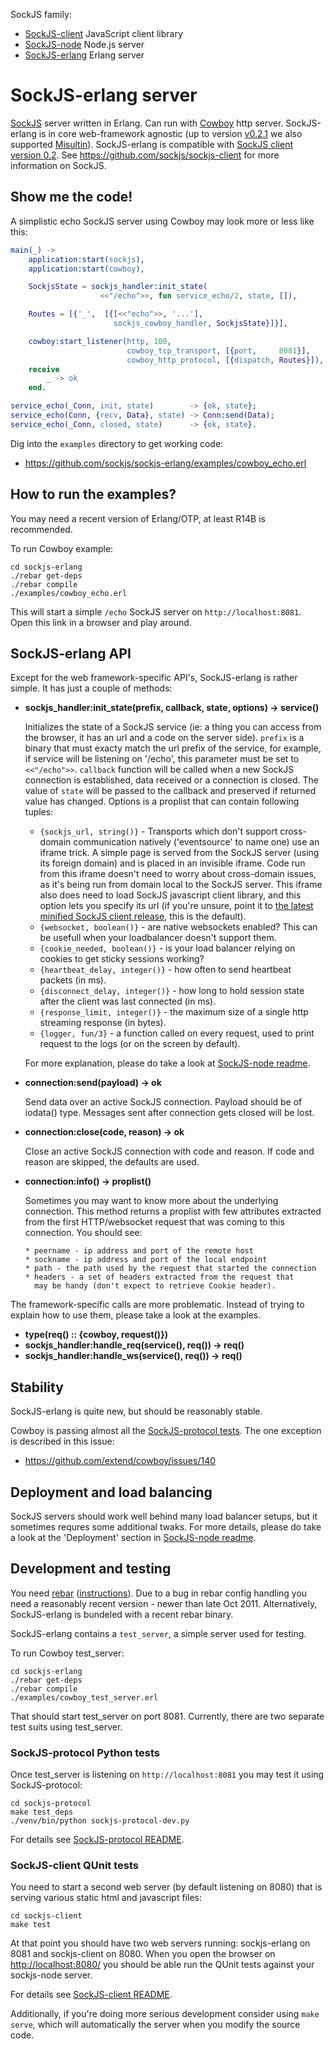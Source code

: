SockJS family:

  * [SockJS-client](https://github.com/sockjs/sockjs-client) JavaScript client library
  * [SockJS-node](https://github.com/sockjs/sockjs-node) Node.js server
  * [SockJS-erlang](https://github.com/sockjs/sockjs-erlang) Erlang server


SockJS-erlang server
====================

[SockJS](http://sockjs.org) server written in Erlang. Can run with
[Cowboy](https://github.com/extend/cowboy) http server. SockJS-erlang
is in core web-framework agnostic (up to version
[v0.2.1](https://github.com/sockjs/sockjs-erlang/tree/v0.2.1 ) we also
supported
[Misultin](https://github.com/ostinelli/misultin)). SockJS-erlang is
compatible with
[SockJS client version 0.2](http://sockjs.github.com/sockjs-protocol/sockjs-protocol-0.2.html). See
https://github.com/sockjs/sockjs-client for more information on
SockJS.


Show me the code!
-----------------

A simplistic echo SockJS server using Cowboy may look more or less
like this:

```erlang
main(_) ->
    application:start(sockjs),
    application:start(cowboy),

    SockjsState = sockjs_handler:init_state(
                    <<"/echo">>, fun service_echo/2, state, []),

    Routes = [{'_',  [{[<<"echo">>, '...'],
                       sockjs_cowboy_handler, SockjsState}]}],

    cowboy:start_listener(http, 100,
                          cowboy_tcp_transport, [{port,     8081}],
                          cowboy_http_protocol, [{dispatch, Routes}]),
    receive
        _ -> ok
    end.

service_echo(_Conn, init, state)        -> {ok, state};
service_echo(Conn, {recv, Data}, state) -> Conn:send(Data);
service_echo(_Conn, closed, state)      -> {ok, state}.
```

Dig into the `examples` directory to get working code:

  * https://github.com/sockjs/sockjs-erlang/examples/cowboy_echo.erl


How to run the examples?
------------------------

You may need a recent version of Erlang/OTP, at least R14B is recommended.

To run Cowboy example:

    cd sockjs-erlang
    ./rebar get-deps
    ./rebar compile
    ./examples/cowboy_echo.erl

This will start a simple `/echo` SockJS server on
`http://localhost:8081`.  Open this link in a browser and play
around.


SockJS-erlang API
-----------------

Except for the web framework-specific API's, SockJS-erlang is rather
simple. It has just a couple of methods:

 * **sockjs_handler:init_state(prefix, callback, state, options) -> service()**

    Initializes the state of a SockJS service (ie: a thing you can
    access from the browser, it has an url and a code on the server
    side). `prefix` is a binary that must exacty match the url prefix
    of the service, for example, if service will be listening on
    '/echo', this parameter must be set to `<<"/echo">>`. `callback`
    function will be called when a new SockJS connection is
    established, data received or a connection is closed. The value of
    `state` will be passed to the callback and preserved if returned
    value has changed. Options is a proplist that can contain
    following tuples:

     * `{sockjs_url, string()}` - Transports which don't support
       cross-domain communication natively ('eventsource' to name one)
       use an iframe trick.  A simple page is served from the SockJS
       server (using its foreign domain) and is placed in an invisible
       iframe. Code run from this iframe doesn't need to worry about
       cross-domain issues, as it's being run from domain local to the
       SockJS server. This iframe also does need to load SockJS
       javascript client library, and this option lets you specify its
       url (if you're unsure, point it to <a
       href="http://cdn.sockjs.org/sockjs-0.2.min.js"> the latest
       minified SockJS client release</a>, this is the default).
     * `{websocket, boolean()}` - are native websockets enabled? This
       can be usefull when your loadbalancer doesn't support them.
     * `{cookie_needed, boolean()}` - is your load balancer relying on
       cookies to get sticky sessions working?
     * `{heartbeat_delay, integer()}` - how often to send heartbeat
       packets (in ms).
     * `{disconnect_delay, integer()}` - how long to hold session state
       after the client was last connected (in ms).
     * `{response_limit, integer()}` - the maximum size of a single
       http streaming response (in bytes).
     * `{logger, fun/3}` - a function called on every request, used
       to print request to the logs (or on the screen by default).

    For more explanation, please do take a look at
    [SockJS-node readme](https://github.com/sockjs/sockjs-node/blob/master/README.md).

 * **connection:send(payload) -> ok**

     Send data over an active SockJS connection. Payload should be of
     iodata() type. Messages sent after connection gets closed will be
     lost.

 * **connection:close(code, reason) -> ok**

     Close an active SockJS connection with code and reason. If code
     and reason are skipped, the defaults are used.

 * **connection:info() -> proplist()**

     Sometimes you may want to know more about the underlying
     connection. This method returns a proplist with few attributes
     extracted from the first HTTP/websocket request that was coming
     to this connection. You should see:

       * peername - ip address and port of the remote host
       * sockname - ip address and port of the local endpoint
       * path - the path used by the request that started the connection
       * headers - a set of headers extracted from the request that
         may be handy (don't expect to retrieve Cookie header).


The framework-specific calls are more problematic. Instead of trying
to explain how to use them, please take a look at the examples.

 * **type(req() :: {cowboy, request()})**
 * **sockjs_handler:handle_req(service(), req()) -> req()**
 * **sockjs_handler:handle_ws(service(), req()) -> req()**


Stability
---------

SockJS-erlang is quite new, but should be reasonably stable.

Cowboy is passing almost all the
[SockJS-protocol tests](https://github.com/sockjs/sockjs-protocol). The
one exception is described in this issue:

 * https://github.com/extend/cowboy/issues/140


Deployment and load balancing
-----------------------------

SockJS servers should work well behind many load balancer setups, but
it sometimes requres some additional twaks.  For more details, please
do take a look at the 'Deployment' section in
[SockJS-node readme](https://github.com/sockjs/sockjs-node/blob/master/README.md).


Development and testing
-----------------------

You need [rebar](https://github.com/basho/rebar)
([instructions](https://github.com/basho/rebar/wiki/Building-rebar)).
Due to a bug in rebar config handling you need a reasonably recent
version - newer than late Oct 2011. Alternatively, SockJS-erlang is
bundeled with a recent rebar binary.

SockJS-erlang contains a `test_server`, a simple server used for
testing.

To run Cowboy test_server:

    cd sockjs-erlang
    ./rebar get-deps
    ./rebar compile
    ./examples/cowboy_test_server.erl

That should start test_server on port 8081. Currently, there are two
separate test suits using test_server.

### SockJS-protocol Python tests

Once test_server is listening on `http://localhost:8081` you may test it
using SockJS-protocol:

    cd sockjs-protocol
    make test_deps
    ./venv/bin/python sockjs-protocol-dev.py

For details see
[SockJS-protocol README](https://github.com/sockjs/sockjs-protocol#readme).

### SockJS-client QUnit tests

You need to start a second web server (by default listening on 8080)
that is serving various static html and javascript files:

    cd sockjs-client
    make test

At that point you should have two web servers running: sockjs-erlang on
8081 and sockjs-client on 8080. When you open the browser on
[http://localhost:8080/](http://localhost:8080/) you should be able
run the QUnit tests against your sockjs-node server.

For details see
[SockJS-client README](https://github.com/sockjs/sockjs-client#readme).

Additionally, if you're doing more serious development consider using
`make serve`, which will automatically the server when you modify the
source code.

